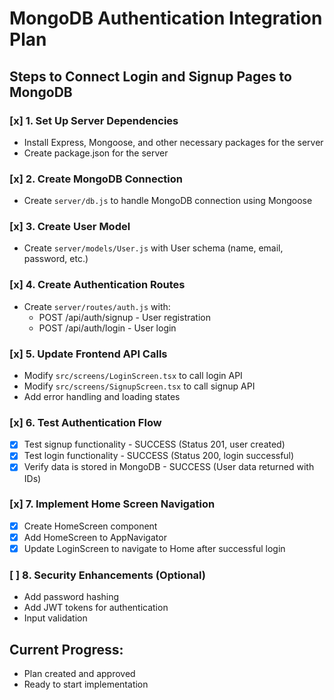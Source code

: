 # MongoDB Authentication Integration Plan

## Steps to Connect Login and Signup Pages to MongoDB

### [x] 1. Set Up Server Dependencies
- Install Express, Mongoose, and other necessary packages for the server
- Create package.json for the server

### [x] 2. Create MongoDB Connection
- Create `server/db.js` to handle MongoDB connection using Mongoose

### [x] 3. Create User Model
- Create `server/models/User.js` with User schema (name, email, password, etc.)

### [x] 4. Create Authentication Routes
- Create `server/routes/auth.js` with:
  - POST /api/auth/signup - User registration
  - POST /api/auth/login - User login

### [x] 5. Update Frontend API Calls
- Modify `src/screens/LoginScreen.tsx` to call login API
- Modify `src/screens/SignupScreen.tsx` to call signup API
- Add error handling and loading states

### [x] 6. Test Authentication Flow
- [x] Test signup functionality - SUCCESS (Status 201, user created)
- [x] Test login functionality - SUCCESS (Status 200, login successful)
- [x] Verify data is stored in MongoDB - SUCCESS (User data returned with IDs)

### [x] 7. Implement Home Screen Navigation
- [x] Create HomeScreen component
- [x] Add HomeScreen to AppNavigator
- [x] Update LoginScreen to navigate to Home after successful login

### [ ] 8. Security Enhancements (Optional)
- Add password hashing
- Add JWT tokens for authentication
- Input validation

## Current Progress:
- Plan created and approved
- Ready to start implementation
